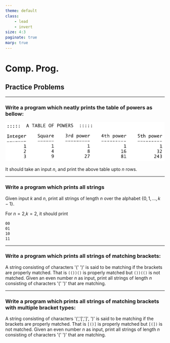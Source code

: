 ```yaml
---
theme: default
class: 
    - lead
    - invert
size: 4:3
paginate: true
marp: true
---
```

# Comp. Prog.

## Practice Problems




---
### Write a program which neatly prints the table of powers as bellow:

![](table_powers.png)

It should take an input $n$, and print the above table upto
$n$ rows.


---
### Write a program which prints all strings

Given input $k$ and $n$, print all strings of length $n$ over
the alphabet $\{0,1,\ldots,k-1\}$.

For $n=2$,$k=2$, it should print
```
00
01
10
11
```

---


### Write a program which prints all strings of matching brackets:

A string consisting of characters '(' ')' is said to be 
matching if the brackets are properly matched. That is
`(())()` is properly matched but `())(()` is not matched. 
Given an even number $n$ as input, print all strings of length
$n$ consisting of characters '(' ')' that are matching.


---

### Write a program which prints all strings of matching brackets with multiple bracket types:

A string consisting of characters '(','[',']', ')' is said to be 
matching if the brackets are properly matched. That is
`[()]` is properly matched but `[(])` is not matched. 
Given an even number $n$ as input, print all strings of length
$n$ consisting of characters '(' ')' that are matching.